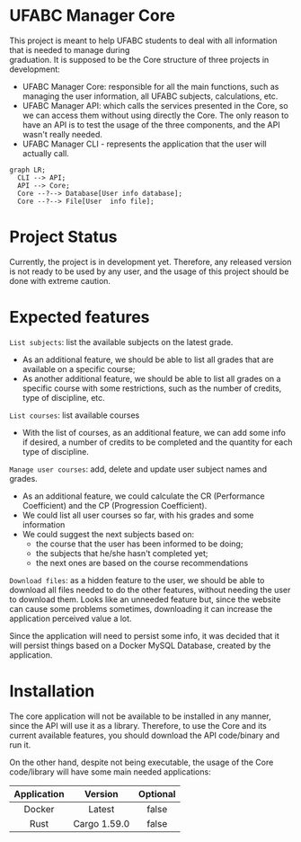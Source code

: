 # UFABC Manager Core

This project is meant to help UFABC students to deal with all information that is needed to manage during     
graduation. It is supposed to be the Core structure of three projects in development:

- UFABC Manager Core: responsible for all the main functions, such as managing the user information, all UFABC subjects,
  calculations, etc.
- UFABC Manager API: which calls the services presented in the Core, so we can access them without using directly the
  Core. The only reason to have an API is to test the usage of the three components, and the API wasn't really needed.
- UFABC Manager CLI - represents the application that the user will actually call.

```mermaid 
graph LR;  
  CLI --> API; 
  API --> Core;
  Core --?--> Database[User info database];
  Core --?--> File[User  info file];  
 ```   

# Project Status

Currently, the project is in development yet. Therefore, any released version is not ready to be used by any user, and
the usage of this project should be done with extreme caution.

# Expected features

`List subjects`: list the available subjects on the latest grade.

- As an additional feature, we should be able to list all grades that are available on a specific course;
- As another additional feature, we should be able to list all grades on a specific course with some restrictions, such
  as the number of credits, type of discipline, etc.

`List courses`: list available courses

- With the list of courses, as an additional feature, we can add some info if desired, a number of credits to be
  completed and the quantity for each type of discipline.

`Manage user courses`: add, delete and update user subject names and grades.

- As an additional feature, we could calculate the CR (Performance Coefficient) and the CP (Progression Coefficient).
- We could list all user courses so far, with his grades and some information
- We could suggest the next subjects based on:
    - the course that the user has been informed to be doing;
    - the subjects that he/she hasn't completed yet;
    - the next ones are based on the course recommendations

`Download files`: as a hidden feature to the user, we should be able to download all files needed to do the other
features, without needing the user to download them. Looks like an unneeded feature but, since the website can cause
some problems sometimes, downloading it can increase the application perceived value a lot.

Since the application will need to persist some info, it was decided that it will persist things based on a Docker MySQL
Database, created by the application.

# Installation

The core application will not be available to be installed in any manner, since the API will use it as a library.
Therefore, to use the Core and its current available features, you should download the API code/binary and run it.

On the other hand, despite not being executable, the usage of the Core code/library will have some main needed
applications:

| Application |   Version    | Optional |
|:-----------:|:------------:|:--------:|
|   Docker    |    Latest    |  false   |
|    Rust     | Cargo 1.59.0 |  false   |
